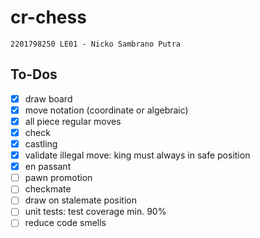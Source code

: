 # cr-chess
```
2201798250 LE01 - Nicko Sambrano Putra
```

## To-Dos

- [x] draw board
- [x] move notation (coordinate or algebraic)
- [x] all piece regular moves
- [x] check
- [x] castling
- [x] validate illegal move: king must always in safe position
- [x] en passant
- [ ] pawn promotion
- [ ] checkmate
- [ ] draw on stalemate position
- [ ] unit tests: test coverage min. 90%
- [ ] reduce code smells
